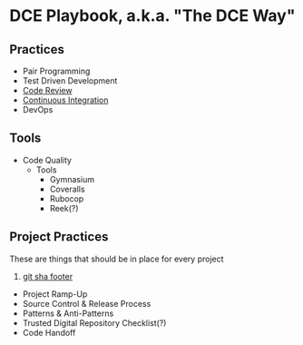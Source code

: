 # DCE Playbook, a.k.a. "The DCE Way"

## Practices

- Pair Programming
- Test Driven Development
- [Code Review](first_day/code_review.md)
- [Continuous Integration](first_day/ci.md)
- DevOps

## Tools

- Code Quality
  - Tools
    - Gymnasium
    - Coveralls
    - Rubocop
    - Reek(?)

## Project Practices
These are things that should be in place for every project
1. [git sha footer](git_sha.md)

 - Project Ramp-Up
 - Source Control & Release Process
 - Patterns & Anti-Patterns
 - Trusted Digital Repository Checklist(?)
 - Code Handoff
